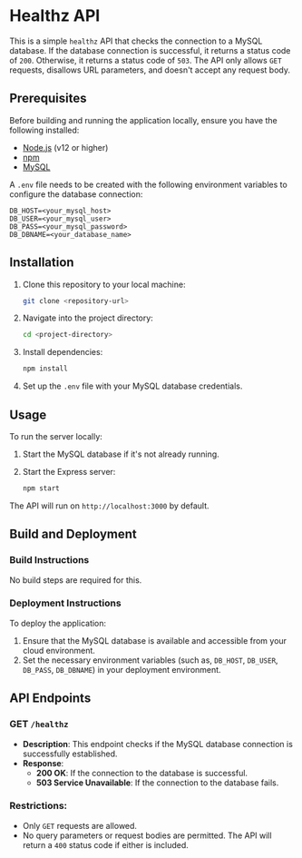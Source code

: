 # Healthz API

This is a simple `healthz` API that checks the connection to a MySQL database. If the database connection is successful, it returns a status code of `200`. Otherwise, it returns a status code of `503`. The API only allows `GET` requests, disallows URL parameters, and doesn't accept any request body.

## Prerequisites

Before building and running the application locally, ensure you have the following installed:

- [Node.js](https://nodejs.org/en/download/) (v12 or higher)
- [npm](https://www.npmjs.com/get-npm)
- [MySQL](https://dev.mysql.com/downloads/mysql/)

A `.env` file needs to be created with the following environment variables to configure the database connection:

```
DB_HOST=<your_mysql_host>
DB_USER=<your_mysql_user>
DB_PASS=<your_mysql_password>
DB_DBNAME=<your_database_name>
```

## Installation

1. Clone this repository to your local machine:

    ```bash
    git clone <repository-url>
    ```

2. Navigate into the project directory:

    ```bash
    cd <project-directory>
    ```

3. Install dependencies:

    ```bash
    npm install
    ```

4. Set up the `.env` file with your MySQL database credentials.

## Usage

To run the server locally:

1. Start the MySQL database if it's not already running.

2. Start the Express server:

    ```bash
    npm start
    ```

The API will run on `http://localhost:3000` by default.

## Build and Deployment

### Build Instructions

No build steps are required for this.

### Deployment Instructions

To deploy the application:

1. Ensure that the MySQL database is available and accessible from your cloud environment.
2. Set the necessary environment variables (such as, `DB_HOST`, `DB_USER`, `DB_PASS`, `DB_DBNAME`) in your deployment environment.

## API Endpoints

### GET `/healthz`

- **Description**: This endpoint checks if the MySQL database connection is successfully established.
- **Response**:
  - **200 OK**: If the connection to the database is successful.
  - **503 Service Unavailable**: If the connection to the database fails.

### Restrictions:
- Only `GET` requests are allowed.
- No query parameters or request bodies are permitted. The API will return a `400` status code if either is included.